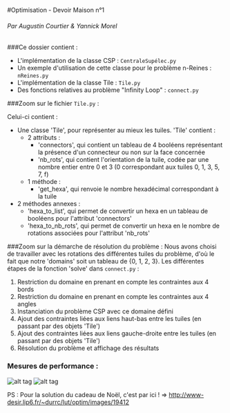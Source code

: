 #Optimisation - Devoir Maison n°1
###### Par Augustin Courtier & Yannick Morel

###Ce dossier contient :

+ L'implémentation de la classe CSP : `CentraleSupélec.py`
+ Un exemple d'utilisation de cette classe pour le problème n-Reines : `nReines.py`
+ L'implémentation de la classe Tile : `Tile.py`
+ Des fonctions relatives au problème "Infinity Loop" : `connect.py`

###Zoom sur le fichier `Tile.py` :

Celui-ci contient :

+ Une classe 'Tile', pour représenter au mieux les tuiles. 'Tile' contient :
    + 2 attributs :
        + 'connectors', qui contient un tableau de 4 booléens représentant la présence d'un connecteur ou non sur la face concernée
        + 'nb_rots', qui contient l'orientation de la tuile, codée par une nombre entier entre 0 et 3 (0 correspondant aux tuiles 0, 1, 3, 5, 7, f)
    + 1 méthode :
        + 'get_hexa', qui renvoie le nombre hexadécimal correspondant à la tuile
+ 2 méthodes annexes :
    + 'hexa_to_list', qui permet de convertir un hexa en un tableau de booléens pour l'attribut 'connectors'
    + 'hexa_to_nb_rots', qui permet de convertir un hexa en le nombre de rotations associées pour l'attribut 'nb_rots'

###Zoom sur la démarche de résolution du problème :
Nous avons choisi de travailler avec les rotations des différentes tuiles du problème, d'où le fait que notre 'domains' soit un tableau de {0, 1, 2, 3}. Les différentes étapes de la fonction 'solve' dans `connect.py` :

1) Restriction du domaine en prenant en compte les contraintes aux 4 bords
2) Restriction du domaine en prenant en compte les contraintes aux 4 angles
3) Instanciation du problème CSP avec ce domaine défini
4) Ajout des contraintes liées aux liens haut-bas entre les tuiles (en passant par des objets 'Tile')
5) Ajout des contraintes liées aux liens gauche-droite entre les tuiles (en passant par des objets 'Tile')
6) Résolution du problème et affichage des résultats

### Mesures de performance :
![alt tag](https://raw.githubusercontent.com/LPalmito/optim/img/min_avg_max.png)
![alt tag](https://raw.githubusercontent.com/LPalmito/optim/img/with_or_without_AC.png)

PS : Pour la solution du cadeau de Noël, c'est par ici !
=> http://www-desir.lip6.fr/~durrc/Iut/optim/images/19412